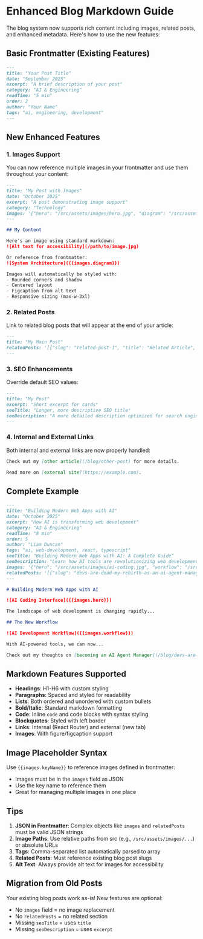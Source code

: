 # Enhanced Blog Markdown Guide

The blog system now supports rich content including images, related posts, and enhanced metadata. Here's how to use the new features:

## Basic Frontmatter (Existing Features)

```markdown
---
title: "Your Post Title"
date: "September 2025"
excerpt: "A brief description of your post"
category: "AI & Engineering"
readTime: "5 min"
order: 2
author: "Your Name"
tags: "ai, engineering, development"
---
```

## New Enhanced Features

### 1. Images Support

You can now reference multiple images in your frontmatter and use them throughout your content:

```markdown
---
title: "My Post with Images"
date: "October 2025"
excerpt: "A post demonstrating image support"
category: "Technology"
images: '{"hero": "/src/assets/images/hero.jpg", "diagram": "/src/assets/images/diagram.png", "screenshot": "/src/assets/images/screenshot.jpg"}'
---

## My Content

Here's an image using standard markdown:
![Alt text for accessibility](/path/to/image.jpg)

Or reference from frontmatter:
![System Architecture]({{images.diagram}})

Images will automatically be styled with:
- Rounded corners and shadow
- Centered layout
- Figcaption from alt text
- Responsive sizing (max-w-3xl)
```

### 2. Related Posts

Link to related blog posts that will appear at the end of your article:

```markdown
---
title: "My Main Post"
relatedPosts: '[{"slug": "related-post-1", "title": "Related Article", "excerpt": "Brief description"}, {"slug": "another-post", "title": "Another Post", "excerpt": "More details"}]'
---
```

### 3. SEO Enhancements

Override default SEO values:

```markdown
---
title: "My Post"
excerpt: "Short excerpt for cards"
seoTitle: "Longer, more descriptive SEO title"
seoDescription: "A more detailed description optimized for search engines"
---
```

### 4. Internal and External Links

Both internal and external links are now properly handled:

```markdown
Check out my [other article](/blog/other-post) for more details.

Read more on [external site](https://example.com).
```

## Complete Example

```markdown
---
title: "Building Modern Web Apps with AI"
date: "October 2025"
excerpt: "How AI is transforming web development"
category: "AI & Engineering"
readTime: "8 min"
order: 5
author: "Liam Duncan"
tags: "ai, web-development, react, typescript"
seoTitle: "Building Modern Web Apps with AI: A Complete Guide"
seoDescription: "Learn how AI tools are revolutionizing web development, from code generation to testing and deployment."
images: '{"hero": "/src/assets/images/ai-coding.jpg", "workflow": "/src/assets/images/ai-workflow.png"}'
relatedPosts: '[{"slug": "devs-are-dead-my-rebirth-as-an-ai-agent-manager", "title": "Devs Are Dead", "excerpt": "My journey into AI-first programming"}]'
---

# Building Modern Web Apps with AI

![AI Coding Interface]({{images.hero}})

The landscape of web development is changing rapidly...

## The New Workflow

![AI Development Workflow]({{images.workflow}})

With AI-powered tools, we can now...

Check out my thoughts on [becoming an AI Agent Manager](/blog/devs-are-dead-my-rebirth-as-an-ai-agent-manager).
```

## Markdown Features Supported

- **Headings**: H1-H6 with custom styling
- **Paragraphs**: Spaced and styled for readability
- **Lists**: Both ordered and unordered with custom bullets
- **Bold/Italic**: Standard markdown formatting
- **Code**: Inline `code` and code blocks with syntax styling
- **Blockquotes**: Styled with left border
- **Links**: Internal (React Router) and external (new tab)
- **Images**: With figure/figcaption support

## Image Placeholder Syntax

Use `{{images.keyName}}` to reference images defined in frontmatter:
- Images must be in the `images` field as JSON
- Use the key name to reference them
- Great for managing multiple images in one place

## Tips

1. **JSON in Frontmatter**: Complex objects like `images` and `relatedPosts` must be valid JSON strings
2. **Image Paths**: Use relative paths from src (e.g., `/src/assets/images/...`) or absolute URLs
3. **Tags**: Comma-separated list automatically parsed to array
4. **Related Posts**: Must reference existing blog post slugs
5. **Alt Text**: Always provide alt text for images for accessibility

## Migration from Old Posts

Your existing blog posts work as-is! New features are optional:
- No `images` field = no image replacement
- No `relatedPosts` = no related section
- Missing `seoTitle` = uses `title`
- Missing `seoDescription` = uses `excerpt`